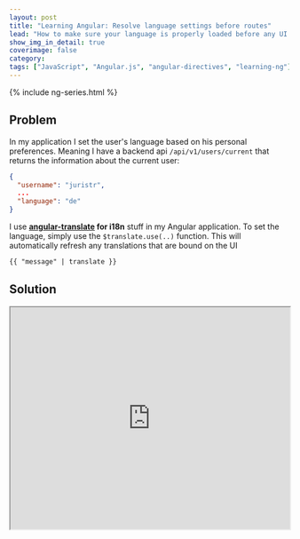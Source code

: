 ```yaml
---
layout: post
title: "Learning Angular: Resolve language settings before routes"
lead: "How to make sure your language is properly loaded before any UI is rendered."
show_img_in_detail: true
coverimage: false
category:
tags: ["JavaScript", "Angular.js", "angular-directives", "learning-ng"]
---
```




{% include ng-series.html %}

## Problem

In my application I set the user's language based on his personal preferences. Meaning I have a backend api `/api/v1/users/current` that returns the information about the current user:

```json
{
  "username": "juristr",
  ...
  "language": "de"
}
```

I use **[angular-translate](http://angular-translate.github.io/) for i18n** stuff in my Angular application. To set the language, simply use the `$translate.use(..)` function. This will automatically refresh any translations that are bound on the UI

```html
{{ "message" | translate }}
```

## Solution



<iframe src="http://embed.plnkr.co/pb8qO3J604QNri0Wf7uz/preview" width="100%" height="400px"> </iframe>
